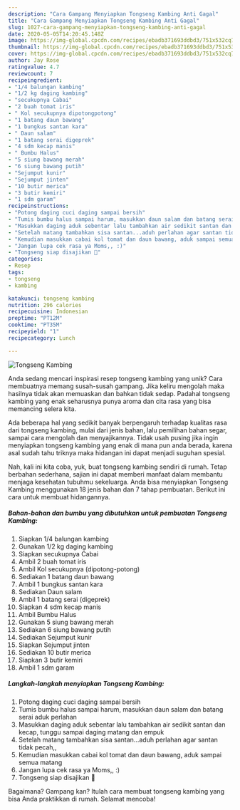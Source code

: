 ```yaml
---
description: "Cara Gampang Menyiapkan Tongseng Kambing Anti Gagal"
title: "Cara Gampang Menyiapkan Tongseng Kambing Anti Gagal"
slug: 1027-cara-gampang-menyiapkan-tongseng-kambing-anti-gagal
date: 2020-05-05T14:20:45.148Z
image: https://img-global.cpcdn.com/recipes/ebadb371693ddbd3/751x532cq70/tongseng-kambing-foto-resep-utama.jpg
thumbnail: https://img-global.cpcdn.com/recipes/ebadb371693ddbd3/751x532cq70/tongseng-kambing-foto-resep-utama.jpg
cover: https://img-global.cpcdn.com/recipes/ebadb371693ddbd3/751x532cq70/tongseng-kambing-foto-resep-utama.jpg
author: Jay Rose
ratingvalue: 4.7
reviewcount: 7
recipeingredient:
- "1/4 balungan kambing"
- "1/2 kg daging kambing"
- "secukupnya Cabai"
- "2 buah tomat iris"
- " Kol secukupnya dipotongpotong"
- "1 batang daun bawang"
- "1 bungkus santan kara"
- " Daun salam"
- "1 batang serai digeprek"
- "4 sdm kecap manis"
- " Bumbu Halus"
- "5 siung bawang merah"
- "6 siung bawang putih"
- "Sejumput kunir"
- "Sejumput jinten"
- "10 butir merica"
- "3 butir kemiri"
- "1 sdm garam"
recipeinstructions:
- "Potong daging cuci daging sampai bersih"
- "Tumis bumbu halus sampai harum, masukkan daun salam dan batang serai aduk perlahan"
- "Masukkan daging aduk sebentar lalu tambahkan air sedikit santan dan kecap, tunggu sampai daging matang dan empuk"
- "Setelah matang tambahkan sisa santan...aduh perlahan agar santan tidak pecah,,"
- "Kemudian masukkan cabai kol tomat dan daun bawang, aduk sampai semua matang"
- "Jangan lupa cek rasa ya Moms,, :)"
- "Tongseng siap disajikan 🥰"
categories:
- Resep
tags:
- tongseng
- kambing

katakunci: tongseng kambing 
nutrition: 296 calories
recipecuisine: Indonesian
preptime: "PT12M"
cooktime: "PT35M"
recipeyield: "1"
recipecategory: Lunch

---
```



![Tongseng Kambing](https://img-global.cpcdn.com/recipes/ebadb371693ddbd3/751x532cq70/tongseng-kambing-foto-resep-utama.jpg)

Anda sedang mencari inspirasi resep tongseng kambing yang unik? Cara membuatnya memang susah-susah gampang. Jika keliru mengolah maka hasilnya tidak akan memuaskan dan bahkan tidak sedap. Padahal tongseng kambing yang enak seharusnya punya aroma dan cita rasa yang bisa memancing selera kita.

Ada beberapa hal yang sedikit banyak berpengaruh terhadap kualitas rasa dari tongseng kambing, mulai dari jenis bahan, lalu pemilihan bahan segar, sampai cara mengolah dan menyajikannya. Tidak usah pusing jika ingin menyiapkan tongseng kambing yang enak di mana pun anda berada, karena asal sudah tahu triknya maka hidangan ini dapat menjadi suguhan spesial.




Nah, kali ini kita coba, yuk, buat tongseng kambing sendiri di rumah. Tetap berbahan sederhana, sajian ini dapat memberi manfaat dalam membantu menjaga kesehatan tubuhmu sekeluarga. Anda bisa menyiapkan Tongseng Kambing menggunakan 18 jenis bahan dan 7 tahap pembuatan. Berikut ini cara untuk membuat hidangannya.

<!--inarticleads1-->

##### Bahan-bahan dan bumbu yang dibutuhkan untuk pembuatan Tongseng Kambing:

1. Siapkan 1/4 balungan kambing
1. Gunakan 1/2 kg daging kambing
1. Siapkan secukupnya Cabai
1. Ambil 2 buah tomat iris
1. Ambil  Kol secukupnya (dipotong-potong)
1. Sediakan 1 batang daun bawang
1. Ambil 1 bungkus santan kara
1. Sediakan  Daun salam
1. Ambil 1 batang serai (digeprek)
1. Siapkan 4 sdm kecap manis
1. Ambil  Bumbu Halus
1. Gunakan 5 siung bawang merah
1. Sediakan 6 siung bawang putih
1. Sediakan Sejumput kunir
1. Siapkan Sejumput jinten
1. Sediakan 10 butir merica
1. Siapkan 3 butir kemiri
1. Ambil 1 sdm garam




<!--inarticleads2-->

##### Langkah-langkah menyiapkan Tongseng Kambing:

1. Potong daging cuci daging sampai bersih
1. Tumis bumbu halus sampai harum, masukkan daun salam dan batang serai aduk perlahan
1. Masukkan daging aduk sebentar lalu tambahkan air sedikit santan dan kecap, tunggu sampai daging matang dan empuk
1. Setelah matang tambahkan sisa santan...aduh perlahan agar santan tidak pecah,,
1. Kemudian masukkan cabai kol tomat dan daun bawang, aduk sampai semua matang
1. Jangan lupa cek rasa ya Moms,, :)
1. Tongseng siap disajikan 🥰




Bagaimana? Gampang kan? Itulah cara membuat tongseng kambing yang bisa Anda praktikkan di rumah. Selamat mencoba!
